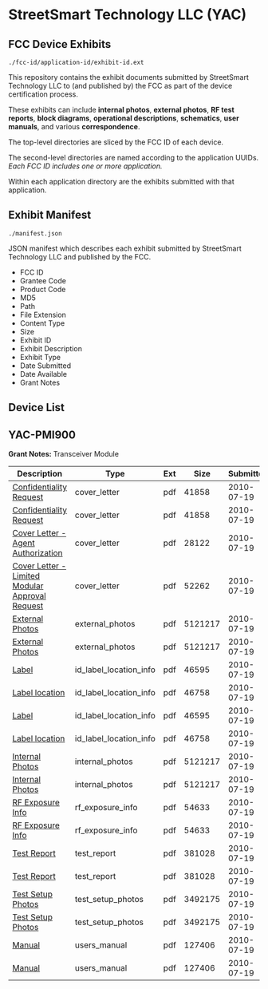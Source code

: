 # StreetSmart Technology LLC (YAC)
## FCC Device Exhibits

```
./fcc-id/application-id/exhibit-id.ext
```

This repository contains the exhibit documents submitted by StreetSmart Technology LLC to (and published by) the FCC as part of the device certification process.

These exhibits can include **internal photos**, **external photos**, **RF test reports**, **block diagrams**, **operational descriptions**, **schematics**, **user manuals**, and various **correspondence**.

The top-level directories are sliced by the FCC ID of each device.

The second-level directories are named according to the application UUIDs. *Each FCC ID includes one or more application.*

Within each application directory are the exhibits submitted with that application. 

## Exhibit Manifest

```
./manifest.json
```

JSON manifest which describes each exhibit submitted by StreetSmart Technology LLC and published by the FCC.

- FCC ID
- Grantee Code
- Product Code
- MD5
- Path
- File Extension
- Content Type
- Size
- Exhibit ID
- Exhibit Description
- Exhibit Type
- Date Submitted
- Date Available
- Grant Notes

## Device List
## YAC-PMI900
**Grant Notes:** Transceiver Module

| Description | Type | Ext | Size | Submitted | Available |
| ----------- | ---- | --- | ---- | --------- | --------- |
| [Confidentiality Request](YAC-PMI900/b7497a0c2e7b0b0d69c295abffeb234f/1313472.pdf) | cover_letter | pdf | 41858 | 2010-07-19 | 2010-07-19 |
| [Confidentiality Request](YAC-PMI900/b7497a0c2e7b0b0d69c295abffeb234f/1313472.pdf) | cover_letter | pdf | 41858 | 2010-07-19 | 2010-07-19 |
| [Cover Letter - Agent Authorization](YAC-PMI900/b7497a0c2e7b0b0d69c295abffeb234f/1313491.pdf) | cover_letter | pdf | 28122 | 2010-07-19 | 2010-07-19 |
| [Cover Letter - Limited Modular Approval Request](YAC-PMI900/b7497a0c2e7b0b0d69c295abffeb234f/1313492.pdf) | cover_letter | pdf | 52262 | 2010-07-19 | 2010-07-19 |
| [External Photos](YAC-PMI900/b7497a0c2e7b0b0d69c295abffeb234f/1313462.pdf) | external_photos | pdf | 5121217 | 2010-07-19 | 2010-07-19 |
| [External Photos](YAC-PMI900/b7497a0c2e7b0b0d69c295abffeb234f/1313462.pdf) | external_photos | pdf | 5121217 | 2010-07-19 | 2010-07-19 |
| [Label](YAC-PMI900/b7497a0c2e7b0b0d69c295abffeb234f/1313463.pdf) | id_label_location_info | pdf | 46595 | 2010-07-19 | 2010-07-19 |
| [Label location](YAC-PMI900/b7497a0c2e7b0b0d69c295abffeb234f/1313464.pdf) | id_label_location_info | pdf | 46758 | 2010-07-19 | 2010-07-19 |
| [Label](YAC-PMI900/b7497a0c2e7b0b0d69c295abffeb234f/1313463.pdf) | id_label_location_info | pdf | 46595 | 2010-07-19 | 2010-07-19 |
| [Label location](YAC-PMI900/b7497a0c2e7b0b0d69c295abffeb234f/1313464.pdf) | id_label_location_info | pdf | 46758 | 2010-07-19 | 2010-07-19 |
| [Internal Photos](YAC-PMI900/b7497a0c2e7b0b0d69c295abffeb234f/1313462.pdf) | internal_photos | pdf | 5121217 | 2010-07-19 | 2010-07-19 |
| [Internal Photos](YAC-PMI900/b7497a0c2e7b0b0d69c295abffeb234f/1313462.pdf) | internal_photos | pdf | 5121217 | 2010-07-19 | 2010-07-19 |
| [RF Exposure Info](YAC-PMI900/b7497a0c2e7b0b0d69c295abffeb234f/1313471.pdf) | rf_exposure_info | pdf | 54633 | 2010-07-19 | 2010-07-19 |
| [RF Exposure Info](YAC-PMI900/b7497a0c2e7b0b0d69c295abffeb234f/1313471.pdf) | rf_exposure_info | pdf | 54633 | 2010-07-19 | 2010-07-19 |
| [Test Report](YAC-PMI900/b7497a0c2e7b0b0d69c295abffeb234f/1313468.pdf) | test_report | pdf | 381028 | 2010-07-19 | 2010-07-19 |
| [Test Report](YAC-PMI900/b7497a0c2e7b0b0d69c295abffeb234f/1313468.pdf) | test_report | pdf | 381028 | 2010-07-19 | 2010-07-19 |
| [Test Setup Photos](YAC-PMI900/b7497a0c2e7b0b0d69c295abffeb234f/1313469.pdf) | test_setup_photos | pdf | 3492175 | 2010-07-19 | 2010-07-19 |
| [Test Setup Photos](YAC-PMI900/b7497a0c2e7b0b0d69c295abffeb234f/1313469.pdf) | test_setup_photos | pdf | 3492175 | 2010-07-19 | 2010-07-19 |
| [Manual](YAC-PMI900/b7497a0c2e7b0b0d69c295abffeb234f/1313470.pdf) | users_manual | pdf | 127406 | 2010-07-19 | 2010-07-19 |
| [Manual](YAC-PMI900/b7497a0c2e7b0b0d69c295abffeb234f/1313470.pdf) | users_manual | pdf | 127406 | 2010-07-19 | 2010-07-19 |
